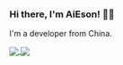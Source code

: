 ### Hi there, I'm AiEson! 👋💖

I'm a developer from China.

<a href="https://github.com/AiEson">
  <img align="center" src="https://github-readme-stats.vercel.app/api/top-langs/?username=AiEson&hide=HTML,typescript&theme=buefy" />
</a>
<a href="https://github.com/AiEson">
  <img align="center" src="https://github-readme-stats.vercel.app/api?username=AiEson&show_icons=true&theme=buefy&line_height=27" />
</a>
